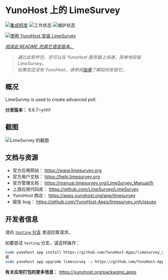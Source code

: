 <!--
注意：此 README 由 <https://github.com/YunoHost/apps/tree/master/tools/readme_generator> 自动生成
请勿手动编辑。
-->

# YunoHost 上的 LimeSurvey

[![集成程度](https://dash.yunohost.org/integration/limesurvey.svg)](https://ci-apps.yunohost.org/ci/apps/limesurvey/) ![工作状态](https://ci-apps.yunohost.org/ci/badges/limesurvey.status.svg) ![维护状态](https://ci-apps.yunohost.org/ci/badges/limesurvey.maintain.svg)

[![使用 YunoHost 安装 LimeSurvey](https://install-app.yunohost.org/install-with-yunohost.svg)](https://install-app.yunohost.org/?app=limesurvey)

*[阅读此 README 的其它语言版本。](./ALL_README.md)*

> *通过此软件包，您可以在 YunoHost 服务器上快速、简单地安装 LimeSurvey。*  
> *如果您还没有 YunoHost，请参阅[指南](https://yunohost.org/install)了解如何安装它。*

## 概况

LimeSurvey is used to create advanced poll.


**分发版本：** 6.6.7~ynh1

## 截图

![LimeSurvey 的截图](./doc/screenshots/create_html_statistic_screen.png)

## 文档与资源

- 官方应用网站： <https://www.limesurvey.org>
- 官方用户文档： <https://help.limesurvey.org>
- 官方管理文档： <https://manual.limesurvey.org/LimeSurvey_Manual/fr>
- 上游应用代码库： <https://github.com/LimeSurvey/LimeSurvey>
- YunoHost 商店： <https://apps.yunohost.org/app/limesurvey>
- 报告 bug： <https://github.com/YunoHost-Apps/limesurvey_ynh/issues>

## 开发者信息

请向 [`testing` 分支](https://github.com/YunoHost-Apps/limesurvey_ynh/tree/testing) 发送拉取请求。

如要尝试 `testing` 分支，请这样操作：

```bash
sudo yunohost app install https://github.com/YunoHost-Apps/limesurvey_ynh/tree/testing --debug
或
sudo yunohost app upgrade limesurvey -u https://github.com/YunoHost-Apps/limesurvey_ynh/tree/testing --debug
```

**有关应用打包的更多信息：** <https://yunohost.org/packaging_apps>
